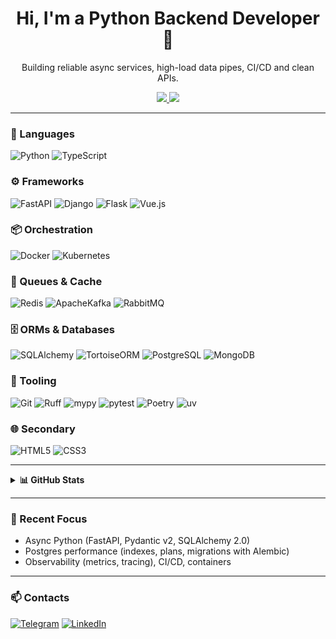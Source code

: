 <!-- Profile Header -->
<h1 align="center">Hi, I'm a Python Backend Developer 👋</h1>
<p align="center">
  Building reliable async services, high-load data pipes, CI/CD and clean APIs.
</p>

<p align="center">
  <a href="https://t.me/kirill_python">
    <img src="https://img.shields.io/badge/-Telegram-090909?style=for-the-badge&logo=telegram&logoColor=27A0D9" />
  </a>
  <a href="https://www.linkedin.com/in/rodkir">
    <img src="https://img.shields.io/badge/-LinkedIn-090909?style=for-the-badge&logo=linkedin&logoColor=007BB6" />
  </a>
</p>

---

### 🔧 Languages
![Python](https://img.shields.io/badge/-Python-090909?style=for-the-badge&logo=Python&logoColor=FFFF00)
![TypeScript](https://img.shields.io/badge/-TypeScript-090909?style=for-the-badge&logo=TypeScript&logoColor=3178C6)

### ⚙️ Frameworks
![FastAPI](https://img.shields.io/badge/-FastAPI-090909?style=for-the-badge&logo=FastAPI&logoColor=00c7b7)
![Django](https://img.shields.io/badge/-Django-090909?style=for-the-badge&logo=Django&logoColor=006400)
![Flask](https://img.shields.io/badge/-Flask-090909?style=for-the-badge&logo=Flask&logoColor=ffffff)
![Vue.js](https://img.shields.io/badge/-Vue.js-090909?style=for-the-badge&logo=Vuedotjs&logoColor=42b883)

### 📦 Orchestration
![Docker](https://img.shields.io/badge/-Docker-090909?style=for-the-badge&logo=Docker&logoColor=2496ED)
![Kubernetes](https://img.shields.io/badge/-Kubernetes-090909?style=for-the-badge&logo=Kubernetes&logoColor=326CE5)

### 🔁 Queues & Cache
![Redis](https://img.shields.io/badge/-Redis-090909?style=for-the-badge&logo=Redis&logoColor=DC382D)
![ApacheKafka](https://img.shields.io/badge/-ApacheKafka-090909?style=for-the-badge&logo=ApacheKafka&logoColor=fff5ee)
![RabbitMQ](https://img.shields.io/badge/-RabbitMQ-090909?style=for-the-badge&logo=RabbitMQ&logoColor=FF6600)

### 🗄 ORMs & Databases
![SQLAlchemy](https://img.shields.io/badge/-SQLAlchemy-090909?style=for-the-badge&logo=SQLAlchemy&logoColor=ff6347)
![TortoiseORM](https://img.shields.io/badge/-TortoiseORM-090909?style=for-the-badge&logo=TortoiseORM&logoColor=32CD32)
![PostgreSQL](https://img.shields.io/badge/-PostgreSQL-090909?style=for-the-badge&logo=PostgreSQL&logoColor=4169E1)
![MongoDB](https://img.shields.io/badge/-MongoDB-090909?style=for-the-badge&logo=MongoDB&logoColor=4faa41)

### 🧰 Tooling
![Git](https://img.shields.io/badge/-Git-090909?style=for-the-badge&logo=Git&logoColor=F05032)
![Ruff](https://img.shields.io/badge/-Ruff-090909?style=for-the-badge&logo=ruff&logoColor=ffffff)
![mypy](https://img.shields.io/badge/-mypy-090909?style=for-the-badge&logo=python&logoColor=3776AB)
![pytest](https://img.shields.io/badge/-pytest-090909?style=for-the-badge&logo=pytest&logoColor=0A9EDC)
![Poetry](https://img.shields.io/badge/-Poetry-090909?style=for-the-badge&logo=poetry&logoColor=60A5FA)
![uv](https://img.shields.io/badge/-uv%20(manager)-090909?style=for-the-badge)

### 🌐 Secondary
![HTML5](https://img.shields.io/badge/-HTML-090909?style=for-the-badge&logo=HTML5&logoColor=E34F26)
![CSS3](https://img.shields.io/badge/-CSS-090909?style=for-the-badge&logo=CSS3&logoColor=1572B6)

---

<details>
  <summary><b>📊 GitHub Stats</b></summary>
  <br/>
  <p align="center">
    <img height="160" src="https://github-readme-stats.vercel.app/api?username=GITHUB_USERNAME&show_icons=true&theme=tokyonight&hide_title=true" />
    <img height="160" src="https://github-readme-streak-stats.herokuapp.com/?user=GITHUB_USERNAME&theme=tokyonight" />
  </p>
  <p align="center">
    <img height="160" src="https://github-readme-stats.vercel.app/api/top-langs/?username=GITHUB_USERNAME&layout=compact&theme=tokyonight" />
  </p>
</details>

---

### 🚀 Recent Focus
- Async Python (FastAPI, Pydantic v2, SQLAlchemy 2.0)
- Postgres performance (indexes, plans, migrations with Alembic)
- Observability (metrics, tracing), CI/CD, containers

---

### 📫 Contacts
[![Telegram](https://img.shields.io/badge/-Telegram-090909?style=for-the-badge&logo=telegram&logoColor=27A0D9)](https://t.me/kirill_python)
[![LinkedIn](https://img.shields.io/badge/-LinkedIn-090909?style=for-the-badge&logo=linkedin&logoColor=007BB6)](https://www.linkedin.com/in/rodkir)

